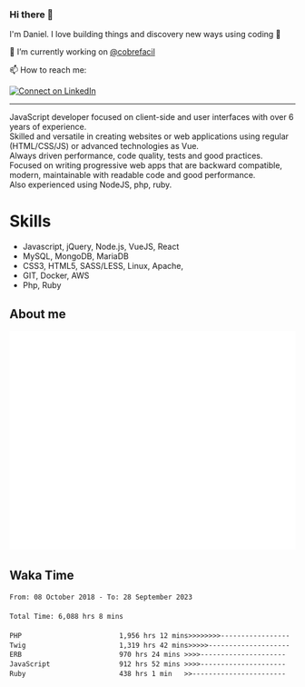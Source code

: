 ### Hi there 👋

I'm Daniel. I love building things and discovery new ways using coding :raised_hands: 

🔭 I’m currently working on [@cobrefacil](https://www.cobrefacil.com.br/)

📫 How to reach me:

[![Connect on LinkedIn](https://img.shields.io/badge/--linkedin?label=LinkedIn&logo=LinkedIn&style=social)](https://www.linkedin.com/in/daniel-cerverizzo/)

---

JavaScript developer focused on client-side and user interfaces with over 6 years of experience.  
Skilled and versatile in creating websites or web applications using regular (HTML/CSS/JS) or advanced technologies as Vue.  
Always driven performance, code quality, tests and good practices.  
 Focused on writing progressive web apps that are backward compatible, modern, maintainable with readable code and good performance.  
Also experienced using NodeJS, php, ruby. 


# Skills

 - Javascript, jQuery, Node.js, VueJS, React
 - MySQL, MongoDB, MariaDB    
 - CSS3, HTML5, SASS/LESS,  Linux, Apache,
 - GIT, Docker, AWS
 - Php, Ruby

## About me

![Metrics](/github-metrics.svg)

## Waka Time

<!--START_SECTION:waka-->

```txt
From: 08 October 2018 - To: 28 September 2023

Total Time: 6,088 hrs 8 mins

PHP                        1,956 hrs 12 mins>>>>>>>>-----------------   32.13 %
Twig                       1,319 hrs 42 mins>>>>>--------------------   21.68 %
ERB                        970 hrs 24 mins >>>>---------------------   15.94 %
JavaScript                 912 hrs 52 mins >>>>---------------------   14.99 %
Ruby                       438 hrs 1 min   >>-----------------------   07.19 %
```

<!--END_SECTION:waka-->


